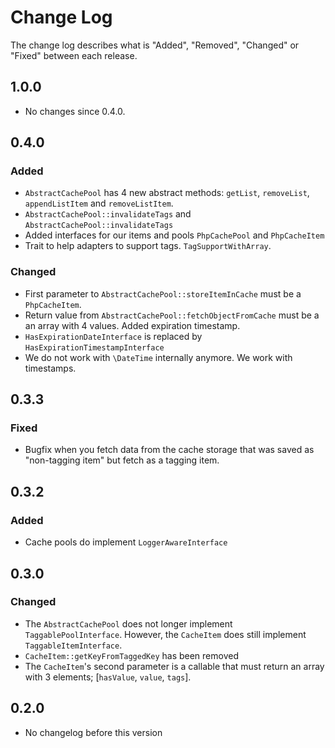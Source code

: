 # Change Log

The change log describes what is "Added", "Removed", "Changed" or "Fixed" between each release. 

## 1.0.0

* No changes since 0.4.0.

## 0.4.0

### Added

* `AbstractCachePool` has 4 new abstract methods: `getList`, `removeList`, `appendListItem` and `removeListItem`.
* `AbstractCachePool::invalidateTags` and `AbstractCachePool::invalidateTags` 
* Added interfaces for our items and pools `PhpCachePool` and `PhpCacheItem`
* Trait to help adapters to support tags. `TagSupportWithArray`.

### Changed

* First parameter to `AbstractCachePool::storeItemInCache` must be a `PhpCacheItem`. 
* Return value from `AbstractCachePool::fetchObjectFromCache` must be a an array with 4 values. Added expiration timestamp. 
* `HasExpirationDateInterface` is replaced by `HasExpirationTimestampInterface`
* We do not work with `\DateTime` internally anymore. We work with timestamps. 

## 0.3.3

### Fixed

* Bugfix when you fetch data from the cache storage that was saved as "non-tagging item" but fetch as a tagging item.

## 0.3.2

### Added

* Cache pools do implement `LoggerAwareInterface`

## 0.3.0

### Changed

* The `AbstractCachePool` does not longer implement `TaggablePoolInterface`. However, the `CacheItem` does still implement `TaggableItemInterface`.
* `CacheItem::getKeyFromTaggedKey` has been removed
* The `CacheItem`'s second parameter is a callable that must return an array with 3 elements; [`hasValue`, `value`, `tags`].
 
## 0.2.0
 
* No changelog before this version
